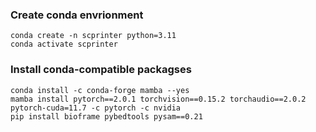 ### Create conda envrionment
```linux
conda create -n scprinter python=3.11
conda activate scprinter
```

### Install conda-compatible packagses
```linux
conda install -c conda-forge mamba --yes
mamba install pytorch==2.0.1 torchvision==0.15.2 torchaudio==2.0.2 pytorch-cuda=11.7 -c pytorch -c nvidia
pip install bioframe pybedtools pysam==0.21
```
